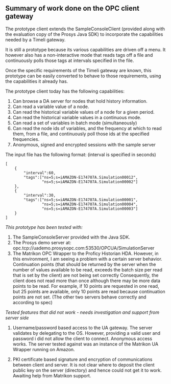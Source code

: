 Summary of work done on the OPC client gateway
----------------------------------------------

The prototype client extends the SampleConsoleClient (provided along with the 
evaluation copy of the Prosys Java SDK) to incorporate the capabilities needed 
by a Timeli gateway.

It is still a prototype because its various capabilities are driven off a menu. 
It however also has a non-interactive mode that reads tags off a file and 
continuously polls those tags at intervals specified in the file.

Once the specific requirements of the Timeli gateway are known,  this prototype 
can be easily converted to behave to those requirements, using the 
capabilities it already has.

The prototype client today has the following capabilities:

1. Can browse a DA server for nodes that hold history information.
2. Can read a variable value of a node.
3. Can read the historical variable values of a node for a given period.
3. Can read the historical variable values in a continuous mode.
4. Can read a set of variables in batch mode (simultaneously)
5. Can read the node ids of variables, and the frequency at which to read 
them,  from a file, and continuously poll those ids at the specified 
frequencies.
6. Anonymous, signed and encrypted sessions with the sample server

The input file has the following format: (interval is specified in seconds)

    [ 
        { 
            "interval":60, 
            "tags":["ns=5;s=iAMAZON-E174707A.Simulation00012", 
                    "ns=5;s=iAMAZON-E174707A.Simulation00002"] 
        }, 
        { 
            "interval":30, 
            "tags":["ns=5;s=iAMAZON-E174707A.Simulation00001", 
                    "ns=5;s=iAMAZON-E174707A.Simulation00004", 
                    "ns=5;s=iAMAZON-E174707A.Simulation00003"] 
        }
    ]

*This prototype has been tested with:*

1. The SampleConsoleServer provided with the Java SDK.
2. The Prosys demo server at: 
opc.tcp://uademo.prosysopc.com:53530/OPCUA/SimulationServer
3. The Matrikon OPC Wrapper to the Proficy Historian HDA. However, in this 
environment, I am seeing a problem with a certain server behavior. 
Continuation points (that should be returned by the server when the number of 
values available to be read, exceeds the batch size per read that is set by 
the client) are not being set correctly  Consequently, the client does not 
read more than once although there may be more data points to be read. 
For example, if 10 points are requested in one read, but 25 points are 
available, only 10 points are read because continuation points are not set. 
(The other two servers behave correctly and according to spec)

*Tested features that did not work - needs investigation and support from server side*

1. Username/password based access to the UA gateway. 
The server validates by delegating to the OS. However, providing a valid user and password i
did not allow the client to connect. Anonymous access works. The server tested against was an 
instance of the Matrikon UA Wrapper running on Amazon.

2. PKI certificate based signature and encryption of communications between client and server. 
It is not clear where to deposit the client public key on the server (directory) and hence could 
not get it to work. Awaiting help from Matrikon support.
